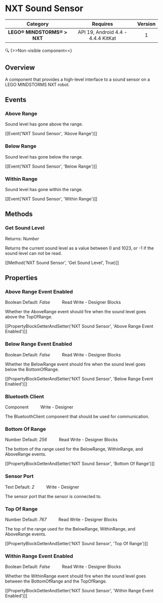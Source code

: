 # NXT Sound Sensor

| Category | Requires | Version |
|:--------:|:-------:|:--------:|
|**LEGO® MINDSTORMS® > NXT**|<span class="chip chip-any">API 19, Android 4.4 - 4.4.4 KitKat</span>|<span class="chip chip-number">1</span>|

:mag: {>>Non-visible component<<}

## Overview

A component that provides a high-level interface to a sound sensor on a LEGO MINDSTORMS NXT robot.

## Events

### Above Range

Sound level has gone above the range.

[[Event('NXT Sound Sensor', 'Above Range')]]

### Below Range

Sound level has gone below the range.

[[Event('NXT Sound Sensor', 'Below Range')]]

### Within Range

Sound level has gone within the range.

[[Event('NXT Sound Sensor', 'Within Range')]]

## Methods

### Get Sound Level

<span class="chip chip-number">Returns: <i>Number</i></span> 

Returns the current sound level as a value between 0 and 1023, or -1 if the sound level can not be read.

[[Method('NXT Sound Sensor', 'Get Sound Level', True)]]

## Properties

### Above Range Event Enabled

<span class="chip chip-boolean">Boolean</span> <span class="chip chip-boolean">Default: <i>False</i></span>&nbsp;&nbsp;&nbsp;&nbsp;&nbsp;&nbsp;&nbsp;&nbsp;&nbsp;&nbsp;<span class="chip chip-rw">Read</span> <span class="chip chip-rw">Write</span> - <span class="chip chip-bd">Designer</span> <span class="chip chip-bd">Blocks</span> 

Whether the AboveRange event should fire when the sound level goes above the TopOfRange.

[[PropertyBlockGetterAndSetter('NXT Sound Sensor', 'Above Range Event Enabled')]]

### Below Range Event Enabled

<span class="chip chip-boolean">Boolean</span> <span class="chip chip-boolean">Default: <i>False</i></span>&nbsp;&nbsp;&nbsp;&nbsp;&nbsp;&nbsp;&nbsp;&nbsp;&nbsp;&nbsp;<span class="chip chip-rw">Read</span> <span class="chip chip-rw">Write</span> - <span class="chip chip-bd">Designer</span> <span class="chip chip-bd">Blocks</span> 

Whether the BelowRange event should fire when the sound level goes below the BottomOfRange.

[[PropertyBlockGetterAndSetter('NXT Sound Sensor', 'Below Range Event Enabled')]]

### Bluetooth Client

<span class="chip chip-component">Component</span>&nbsp;&nbsp;&nbsp;&nbsp;&nbsp;&nbsp;&nbsp;&nbsp;&nbsp;&nbsp;<span class="chip chip-rw">Write</span> - <span class="chip chip-bd">Designer</span> 

The BluetoothClient component that should be used for communication.

### Bottom Of Range

<span class="chip chip-number">Number</span> <span class="chip chip-number">Default: <i>256</i></span>&nbsp;&nbsp;&nbsp;&nbsp;&nbsp;&nbsp;&nbsp;&nbsp;&nbsp;&nbsp;<span class="chip chip-rw">Read</span> <span class="chip chip-rw">Write</span> - <span class="chip chip-bd">Designer</span> <span class="chip chip-bd">Blocks</span> 

The bottom of the range used for the BelowRange, WithinRange, and AboveRange events.

[[PropertyBlockGetterAndSetter('NXT Sound Sensor', 'Bottom Of Range')]]

### Sensor Port

<span class="chip chip-text">Text</span> <span class="chip chip-text">Default: <i>2</i></span>&nbsp;&nbsp;&nbsp;&nbsp;&nbsp;&nbsp;&nbsp;&nbsp;&nbsp;&nbsp;<span class="chip chip-rw">Write</span> - <span class="chip chip-bd">Designer</span> 

The sensor port that the sensor is connected to.

### Top Of Range

<span class="chip chip-number">Number</span> <span class="chip chip-number">Default: <i>767</i></span>&nbsp;&nbsp;&nbsp;&nbsp;&nbsp;&nbsp;&nbsp;&nbsp;&nbsp;&nbsp;<span class="chip chip-rw">Read</span> <span class="chip chip-rw">Write</span> - <span class="chip chip-bd">Designer</span> <span class="chip chip-bd">Blocks</span> 

The top of the range used for the BelowRange, WithinRange, and AboveRange events.

[[PropertyBlockGetterAndSetter('NXT Sound Sensor', 'Top Of Range')]]

### Within Range Event Enabled

<span class="chip chip-boolean">Boolean</span> <span class="chip chip-boolean">Default: <i>False</i></span>&nbsp;&nbsp;&nbsp;&nbsp;&nbsp;&nbsp;&nbsp;&nbsp;&nbsp;&nbsp;<span class="chip chip-rw">Read</span> <span class="chip chip-rw">Write</span> - <span class="chip chip-bd">Designer</span> <span class="chip chip-bd">Blocks</span> 

Whether the WithinRange event should fire when the sound level goes between the BottomOfRange and the TopOfRange.

[[PropertyBlockGetterAndSetter('NXT Sound Sensor', 'Within Range Event Enabled')]]